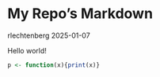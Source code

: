 My Repo’s Markdown
================
rlechtenberg
2025-01-07

Hello world!

``` r
p <- function(x){print(x)}
```
